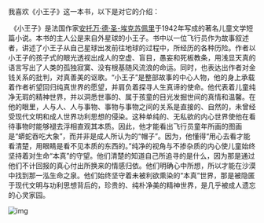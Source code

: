 我喜欢《小王子》这一本书，以下是对它的介绍：

​       《小王子》是法国作家[安托万·德·圣-埃克苏佩里](https://baike.baidu.com/item/安托万·德·圣-埃克苏佩里/19777081?fromModule=lemma_inlink)于1942年写成的著名儿童文学短篇小说。本书的主人公是来自外星球的小王子。书中以一位飞行员作为故事叙述者，讲述了小王子从自己星球出发前往地球的过程中，所经历的各种历险。作者以小王子的孩子式的眼光透视出成人的空虚、盲目，愚妄和死板教条，用浅显天真的语言写出了人类的孤独寂寞、没有根基随风流浪的命运。同时，也表达出作者对金钱关系的批判，对真善美的讴歌。“小王子”是整部故事的中心人物，他的身上承载着作者祈望回归纯真世界的愿望，并肩负着探寻人生真谛的使命。他代表着儿童纯净无瑕的精神世界，并以洞悉世事的、属于孩童的目光发掘世间的真情和温馨。在他的眼里，人与人、人与事物、事物与事物之间的关系是直接的、自然的，未曾经受现代文明和成人世界功利思想的侵染。这种单纯的、无私欲的内心世界使他在看待事物时能够褪去浮相直观其本质。因此，他才能看出飞行员童年所画的图画是“蟒蛇吞吃大象”，而并非是成人所认为的“帽子”。因为，他懂得“用心去看才能看清楚，用眼睛是看不见本质的东西的。”纯净的视角与不掺杂质的内心使儿童始终坚持着对生命“本真”的守望。他们清楚的知道自己所追寻的是什么，因为那是通过他们不计回报的真心付出所换来的情感归依。他们明确心中所想，所以才能在沙漠中找到那一泓生命之泉。他们始终坚守着未被利欲熏染的“本真”世界，那是被隐匿于现代文明与功利思想背后的，珍贵的、纯朴净美的精神世界，是几乎被成人遗忘的心灵家园。

![img](https://bkimg.cdn.bcebos.com/pic/f2deb48f8c5494eebee47fa22cf5e0fe98257e42?x-bce-process=image/watermark,image_d2F0ZXIvYmFpa2U4MA==,g_7,xp_5,yp_5)